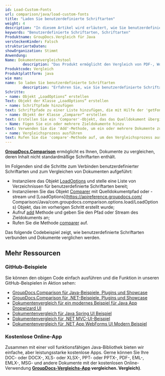 ```yaml
---
id: Load-Custom-Fonts
url: comparison/java/load-custom-fonts
title: "Laden Sie benutzerdefinierte Schriftarten"
weight: 4
description: "In diesem Artikel wird erläutert, wie Sie benutzerdefinierte Schriftarten in PDF-, Word-, Excel- und PowerPoint-Dokumenten laden, wenn Sie GroupDocs.Comparison für Java verwenden."
keywords: "Benutzerdefinierte Schriftarten, Schriftarten"
Produktname: GroupDocs.Vergleich für Java
versteckenKinder: Falsch
strukturierteDaten:
showOrganization: Stimmt
Anwendung:
Name: Dokumentenvergleichstool
        description: "Das Produkt ermöglicht den Vergleich von PDF-, Word-, Excel-, PowerPoint-, AutoCad-, Bild-, Code- und vielen weiteren Dateiformaten. Die Vergleichs-API unterstützt auch das Akzeptieren oder Ablehnen von Änderungen, das Extrahieren von Dokumentinformationen und das Erstellen von Vergleichsberichten"
Produktcode: Vergleich
Produktplattform: java
wie man:
name: So laden Sie benutzerdefinierte Schriftarten
        description: "Erfahren Sie, wie Sie benutzerdefinierte Schriftarten laden"
Schritte:
- name: Objekt „LoadOptions“ erstellen
Text: Objekt der Klasse „LoadOptions“ erstellen
- name: Schriftpfade hinzufügen
text: Schriftpfade zu einer Liste hinzufügen, die mit Hilfe der 'getFontDirectories()'-Methode verfügbar ist
- name: Objekt der Klasse „Comparer“ erstellen
text: Erstellen Sie ein 'Comparer'-Objekt, das das Quelldokument übergibt, und laden Sie Optionen mit Schriftartpfaden als Konstruktorargumente
- Name: Fügen Sie ein oder mehrere Zieldokumente hinzu
text: Verwenden Sie die 'Add'-Methode, um ein oder mehrere Dokumente zum Vergleichen hinzuzufügen
- name: Vergleichsprozess ausführen
text: Rufen Sie die 'compare'-Methode auf, um den Vergleichsprozess auszuführen und den Pfad des Ergebnisdokuments zu erhalten
---
```

[**GroupDocs.Comparison**](https://products.groupdocs.com/comparison/java) ermöglicht es Ihnen, Dokumente zu vergleichen, deren Inhalt nicht standardmäßige Schriftarten enthält.

Im Folgenden sind die Schritte zum Verbinden benutzerdefinierter Schriftarten und zum Vergleichen von Dokumenten aufgeführt:

* Instanziiere das Objekt [LoadOptions](https://apireference.groupdocs.com/comparison/java/com.groupdocs.comparison.options.load/LoadOptions) und stelle eine Liste von Verzeichnissen für benutzerdefinierte Schriftarten bereit;
* Instanziieren Sie das Objekt [Comparer](https://apireference.groupdocs.com/comparison/java/com.groupdocs.comparison/Comparer) mit Quelldokumentpfad oder -stream und [LoadOptions](https://apireference.groupdocs.com/ Comparison/Java/com.groupdocs.comparison.options.load/LoadOptions) Objekt, das im vorherigen Schritt erstellt wurde;
* Aufruf [add](https://apireference.groupdocs.com/comparison/java/com.groupdocs.comparison/Comparer#add(java.lang.String,%20com.groupdocs.comparison.options.load.LoadOptions)) Methode und geben Sie den Pfad oder Stream des Zieldokuments an;
* Rufen Sie die Methode [comparer](https://apireference.groupdocs.com/comparison/java/com.groupdocs.comparison/Comparer#compare(java.io.OutputStream)) auf.

Das folgende Codebeispiel zeigt, wie benutzerdefinierte Schriftarten verbunden und Dokumente verglichen werden.

<script src="https://gist.github.com/groupdocs-comparison-gists/426fbb1a2e2ad8130ec02e21d04ef718.js"></script>

## Mehr Ressourcen

### GitHub-Beispiele
Sie können den obigen Code einfach ausführen und die Funktion in unseren GitHub-Beispielen in Aktion sehen:

* [GroupDocs.Comparison für Java-Beispiele, Plugins und Showcase](https://github.com/groupdocs-comparison/GroupDocs.Comparison-for-Java)
* [GroupDocs.Comparison für .NET-Beispiele, Plugins und Showcase](https://github.com/groupdocs-comparison/GroupDocs.Comparison-for-.NET)
* [Dokumentenvergleich für ein modernes Beispiel für Java App Dropwizard UI](https://github.com/groupdocs-comparison/GroupDocs.Comparison-for-Java-Dropwizard)
* [Dokumentenvergleich für Java Spring UI Beispiel](https://github.com/groupdocs-comparison/GroupDocs.Comparison-for-Java-Spring)
* [Dokumentenvergleich für .NET MVC-UI-Beispiel](https://github.com/groupdocs-comparison/GroupDocs.Comparison-for-.NET-MVC)
* [Dokumentenvergleich für .NET App WebForms UI Modern Beispiel](https://github.com/groupdocs-comparison/GroupDocs.Comparison-for-.NET-WebForms)


### Kostenlose Online-App
Zusammen mit einer voll funktionsfähigen Java-Bibliothek bieten wir einfache, aber leistungsstarke kostenlose Apps.
Gerne können Sie Ihre DOC- oder DOCX-, XLS- oder XLSX-, PPT- oder PPTX-, PDF-, EML-, EMLX-, MSG- und andere Dokumente mit der kostenlosen Online-Verwendung **[GroupDocs-Vergleichs-App](https://products.groupdocs.app/) vergleichen. Vergleich)**.

